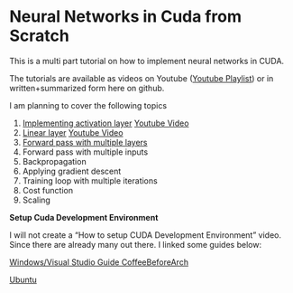 # Neural Networks in Cuda from Scratch

This is a multi part tutorial on how to implement neural networks in CUDA. 

The tutorials are available as videos on Youtube ([Youtube Playlist](https://www.youtube.com/watch?v=6StFanGtmvo&list=PLdVoL2No_-X9OK8-20KOyVRki5tBMrGGG&ab_channel=ThoenigAdrian)) or in written+summarized form here on github.


I am planning to cover the following topics
  1.	[Implementing activation layer](Part%201%20-%20Activation%20Function)   [Youtube Video](https://www.youtube.com/watch?v=6StFanGtmvo)
  2.	[Linear layer](Part%202%20-%20Linear%20Layer)   [Youtube Video](https://www.youtube.com/watch?v=W5jFOYnU6fc) 
  3.	[Forward pass with multiple layers](Part%203%20-%20Multiple%20Inputs)
  4.	Forward pass with multiple inputs
  5.	Backpropagation
  6.	Applying gradient descent
  7.	Training loop with multiple iterations
  8.	Cost function
  9.	Scaling

**Setup Cuda Development Environment**

I will not create a “How to setup CUDA Development Environment” video. Since there are already many out there. I linked some guides below:

[Windows/Visual Studio Guide CoffeeBeforeArch](https://www.youtube.com/watch?v=cuCWbztXk4Y&t=48s&ab_channel=CoffeeBeforeArch)

[Ubuntu](https://www.youtube.com/watch?v=wxNQQP9U1Bc&t=133s&ab_channel=CoffeeBeforeArch)
